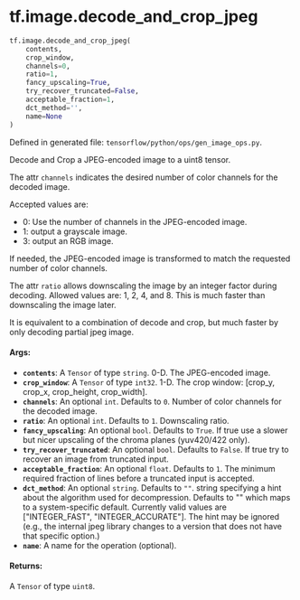 <div itemscope itemtype="http://developers.google.com/ReferenceObject">
<meta itemprop="name" content="tf.image.decode_and_crop_jpeg" />
</div>

# tf.image.decode_and_crop_jpeg

``` python
tf.image.decode_and_crop_jpeg(
    contents,
    crop_window,
    channels=0,
    ratio=1,
    fancy_upscaling=True,
    try_recover_truncated=False,
    acceptable_fraction=1,
    dct_method='',
    name=None
)
```



Defined in generated file: `tensorflow/python/ops/gen_image_ops.py`.

Decode and Crop a JPEG-encoded image to a uint8 tensor.

The attr `channels` indicates the desired number of color channels for the
decoded image.

Accepted values are:

*   0: Use the number of channels in the JPEG-encoded image.
*   1: output a grayscale image.
*   3: output an RGB image.

If needed, the JPEG-encoded image is transformed to match the requested number
of color channels.

The attr `ratio` allows downscaling the image by an integer factor during
decoding.  Allowed values are: 1, 2, 4, and 8.  This is much faster than
downscaling the image later.


It is equivalent to a combination of decode and crop, but much faster by only
decoding partial jpeg image.

#### Args:

* <b>`contents`</b>: A `Tensor` of type `string`. 0-D.  The JPEG-encoded image.
* <b>`crop_window`</b>: A `Tensor` of type `int32`.
    1-D.  The crop window: [crop_y, crop_x, crop_height, crop_width].
* <b>`channels`</b>: An optional `int`. Defaults to `0`.
    Number of color channels for the decoded image.
* <b>`ratio`</b>: An optional `int`. Defaults to `1`. Downscaling ratio.
* <b>`fancy_upscaling`</b>: An optional `bool`. Defaults to `True`.
    If true use a slower but nicer upscaling of the
    chroma planes (yuv420/422 only).
* <b>`try_recover_truncated`</b>: An optional `bool`. Defaults to `False`.
    If true try to recover an image from truncated input.
* <b>`acceptable_fraction`</b>: An optional `float`. Defaults to `1`.
    The minimum required fraction of lines before a truncated
    input is accepted.
* <b>`dct_method`</b>: An optional `string`. Defaults to `""`.
    string specifying a hint about the algorithm used for
    decompression.  Defaults to "" which maps to a system-specific
    default.  Currently valid values are ["INTEGER_FAST",
    "INTEGER_ACCURATE"].  The hint may be ignored (e.g., the internal
    jpeg library changes to a version that does not have that specific
    option.)
* <b>`name`</b>: A name for the operation (optional).


#### Returns:

A `Tensor` of type `uint8`.